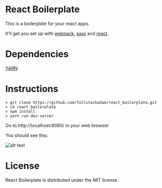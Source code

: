 # React Boilerplate

This is a boilerplate for your react apps. 

It'll get you set up with [webpack](https://webpack.js.org/), [sass](http://sass-lang.com/) and [react](https://reactjs.org/).

# Dependencies

[YARN](https://yarnpkg.com/en/docs/install)

# Instructions

```
> git clone https://github.com/fullstackadam/react_boilerplate.git
> cd react_boilerplate
> npm install
> yarn run dev-server
```

Go to http://localhost:8080/ in your web browser

You should see this:

![alt text](https://raw.githubusercontent.com/fullstackadam/react_boilerplate/master/screenshot.png)

# License

React Boilerplate is distributed under the MIT license.

